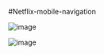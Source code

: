 #Netflix-mobile-navigation

![image](https://user-images.githubusercontent.com/81670997/174464056-ad05c5a4-26dd-4c4f-ad4a-dcabc7993717.png)

![image](https://user-images.githubusercontent.com/81670997/174464072-1fafc56d-5cc4-4424-be59-95926427286f.png)

